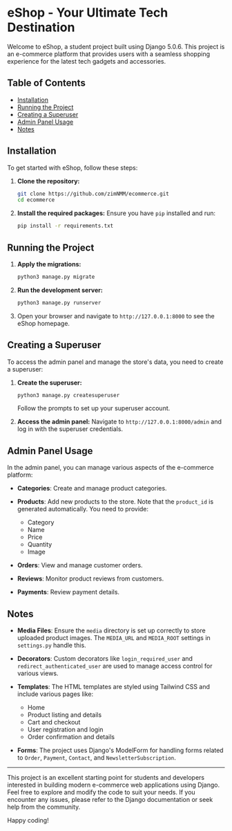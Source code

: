 # eShop - Your Ultimate Tech Destination

Welcome to eShop, a student project built using Django 5.0.6. This project is an e-commerce platform that provides users with a seamless shopping experience for the latest tech gadgets and accessories.

## Table of Contents
- [Installation](#installation)
- [Running the Project](#running-the-project)
- [Creating a Superuser](#creating-a-superuser)
- [Admin Panel Usage](#admin-panel-usage)
- [Notes](#notes)

## Installation

To get started with eShop, follow these steps:

1. **Clone the repository:**
    ```sh
    git clone https://github.com/zimNMM/ecommerce.git
    cd ecommerce
    ```

2. **Install the required packages:**
    Ensure you have `pip` installed and run:
    ```sh
    pip install -r requirements.txt
    ```

## Running the Project

1. **Apply the migrations:**
    ```sh
    python3 manage.py migrate
    ```

2. **Run the development server:**
    ```sh
    python3 manage.py runserver
    ```

3. Open your browser and navigate to `http://127.0.0.1:8000` to see the eShop homepage.

## Creating a Superuser

To access the admin panel and manage the store's data, you need to create a superuser:

1. **Create the superuser:**
    ```sh
    python3 manage.py createsuperuser
    ```
    Follow the prompts to set up your superuser account.

2. **Access the admin panel:**
    Navigate to `http://127.0.0.1:8000/admin` and log in with the superuser credentials.

## Admin Panel Usage

In the admin panel, you can manage various aspects of the e-commerce platform:

- **Categories**: Create and manage product categories.
- **Products**: Add new products to the store. Note that the `product_id` is generated automatically. You need to provide:
  - Category
  - Name
  - Price
  - Quantity
  - Image

- **Orders**: View and manage customer orders.
- **Reviews**: Monitor product reviews from customers.
- **Payments**: Review payment details.

## Notes

- **Media Files**: Ensure the `media` directory is set up correctly to store uploaded product images. The `MEDIA_URL` and `MEDIA_ROOT` settings in `settings.py` handle this.

- **Decorators**: Custom decorators like `login_required_user` and `redirect_authenticated_user` are used to manage access control for various views.

- **Templates**: The HTML templates are styled using Tailwind CSS and include various pages like:
  - Home
  - Product listing and details
  - Cart and checkout
  - User registration and login
  - Order confirmation and details

- **Forms**: The project uses Django's ModelForm for handling forms related to `Order`, `Payment`, `Contact`, and `NewsletterSubscription`.

---

This project is an excellent starting point for students and developers interested in building modern e-commerce web applications using Django. Feel free to explore and modify the code to suit your needs. If you encounter any issues, please refer to the Django documentation or seek help from the community.

Happy coding!


